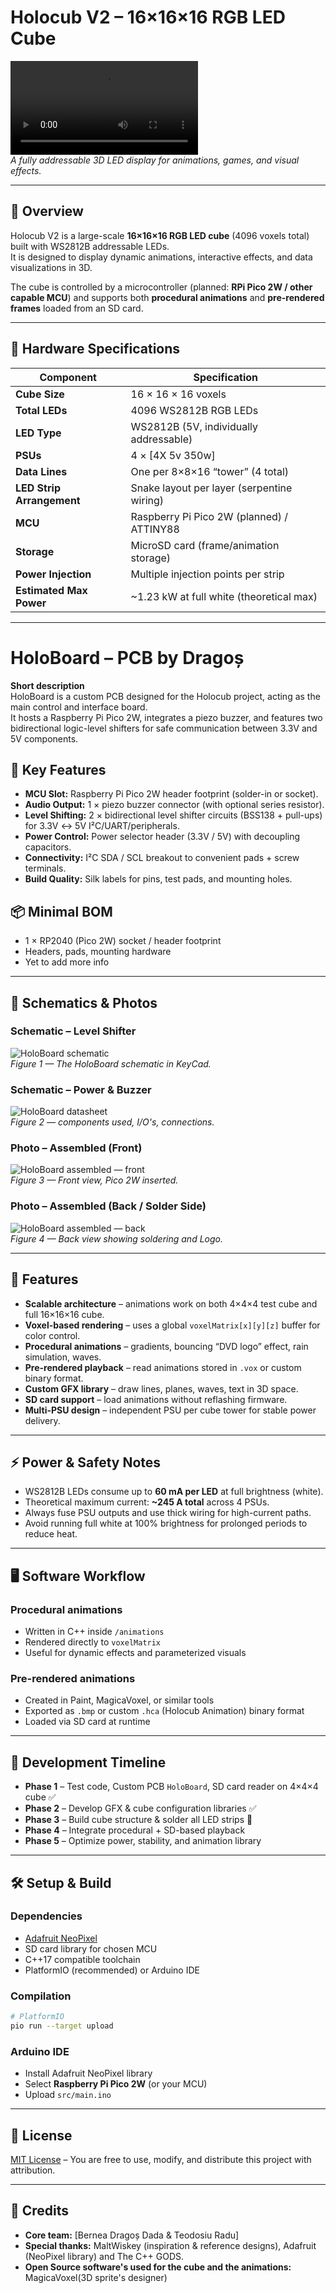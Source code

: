 # **Holocub V2 – 16×16×16 RGB LED Cube**

![LED Cube Example](docs/Videos/Prototype.mp4)  
*A fully addressable 3D LED display for animations, games, and visual effects.*

---

## 📜 Overview
Holocub V2 is a large-scale **16×16×16 RGB LED cube** (4096 voxels total) built with WS2812B addressable LEDs.  
It is designed to display dynamic animations, interactive effects, and data visualizations in 3D.

The cube is controlled by a microcontroller (planned: **RPi Pico 2W / other capable MCU**) and supports both **procedural animations** and **pre-rendered frames** loaded from an SD card.

---

## 🔧 Hardware Specifications

| Component                     | Specification |
|--------------------------------|---------------|
| **Cube Size**                 | 16 × 16 × 16 voxels |
| **Total LEDs**                | 4096 WS2812B RGB LEDs |
| **LED Type**                  | WS2812B (5V, individually addressable) |
| **PSUs**                      | 4 × [4X 5v 350w] |
| **Data Lines**                | One per 8×8×16 “tower” (4 total) |
| **LED Strip Arrangement**     | Snake layout per layer (serpentine wiring) |
| **MCU**                       | Raspberry Pi Pico 2W (planned) / ATTINY88 |
| **Storage**                   | MicroSD card (frame/animation storage) |
| **Power Injection**           | Multiple injection points per strip |
| **Estimated Max Power**       | ~1.23 kW at full white (theoretical max) |

---

# HoloBoard – PCB by Dragoș

**Short description**  
HoloBoard is a custom PCB designed for the Holocub project, acting as the main control and interface board.  
It hosts a Raspberry Pi Pico 2W, integrates a piezo buzzer, and features two bidirectional logic-level shifters for safe communication between 3.3V and 5V components.

## 🔧 Key Features
- **MCU Slot:** Raspberry Pi Pico 2W header footprint (solder-in or socket).
- **Audio Output:** 1 × piezo buzzer connector (with optional series resistor).
- **Level Shifting:** 2 × bidirectional level shifter circuits (BSS138 + pull-ups) for 3.3V ↔ 5V I²C/UART/peripherals.
- **Power Control:** Power selector header (3.3V / 5V) with decoupling capacitors.
- **Connectivity:** I²C SDA / SCL breakout to convenient pads + screw terminals.
- **Build Quality:** Silk labels for pins, test pads, and mounting holes.

## 📦 Minimal BOM
- 1 × RP2040 (Pico 2W) socket / header footprint
- Headers, pads, mounting hardware
- Yet to add more info

---

## 📜 Schematics & Photos

### **Schematic – Level Shifter**
![HoloBoard schematic](docs/images/schematic.png)  
*Figure 1 — The HoloBoard schematic in KeyCad.*

### **Schematic – Power & Buzzer**
![HoloBoard datasheet](docs/images/datasheet.png)  
*Figure 2 — components used, I/O's, connections.*

### **Photo – Assembled (Front)**
![HoloBoard assembled — front](docs/images/front_assembled.jpg)  
*Figure 3 — Front view, Pico 2W inserted.*

### **Photo – Assembled (Back / Solder Side)**
![HoloBoard assembled — back](docs/images/back_assembled.jpg)  
*Figure 4 — Back view showing soldering and Logo.*

---

## 🚀 Features
- **Scalable architecture** – animations work on both 4×4×4 test cube and full 16×16×16 cube.
- **Voxel-based rendering** – uses a global `voxelMatrix[x][y][z]` buffer for color control.
- **Procedural animations** – gradients, bouncing “DVD logo” effect, rain simulation, waves.
- **Pre-rendered playback** – read animations stored in `.vox` or custom binary format.
- **Custom GFX library** – draw lines, planes, waves, text in 3D space.
- **SD card support** – load animations without reflashing firmware.
- **Multi-PSU design** – independent PSU per cube tower for stable power delivery.

---

## ⚡ Power & Safety Notes
- WS2812B LEDs consume up to **60 mA per LED** at full brightness (white).
- Theoretical maximum current: **~245 A total** across 4 PSUs.
- Always fuse PSU outputs and use thick wiring for high-current paths.
- Avoid running full white at 100% brightness for prolonged periods to reduce heat.

---

## 🖥️ Software Workflow
### **Procedural animations**
- Written in C++ inside `/animations`
- Rendered directly to `voxelMatrix`
- Useful for dynamic effects and parameterized visuals

### **Pre-rendered animations**
- Created in Paint, MagicaVoxel, or similar tools
- Exported as `.bmp` or custom `.hca` (Holocub Animation) binary format
- Loaded via SD card at runtime

---

## 📸 Development Timeline
- **Phase 1** – Test code, Custom PCB `HoloBoard`, SD card reader on 4×4×4 cube ✅
- **Phase 2** – Develop GFX & cube configuration libraries ✅
- **Phase 3** – Build cube structure & solder all LED strips 🔄
- **Phase 4** – Integrate procedural + SD-based playback
- **Phase 5** – Optimize power, stability, and animation library

---

## 🛠️ Setup & Build
### **Dependencies**
- [Adafruit NeoPixel](https://github.com/adafruit/Adafruit_NeoPixel)
- SD card library for chosen MCU
- C++17 compatible toolchain
- PlatformIO (recommended) or Arduino IDE

### **Compilation**
```bash
# PlatformIO
pio run --target upload
```

### **Arduino IDE**
- Install Adafruit NeoPixel library
- Select **Raspberry Pi Pico 2W** (or your MCU)
- Upload `src/main.ino`

---

## 📄 License
[MIT License](LICENSE) – You are free to use, modify, and distribute this project with attribution.

---

## 🙌 Credits
- **Core team:** [Bernea Dragoș Dada & Teodosiu Radu]
- **Special thanks:** MaltWiskey (inspiration & reference designs), Adafruit (NeoPixel library) and The C++ GODS.
- **Open Source software's used for the cube and the animations:** MagicaVoxel(3D sprite's designer)
